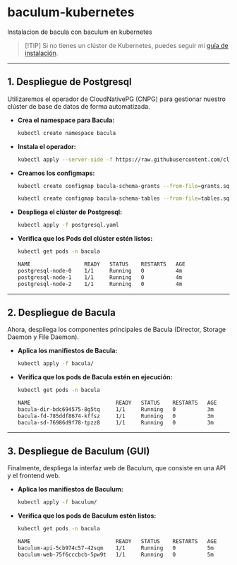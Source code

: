# baculum-kubernetes
Instalacion de bacula con baculum en kubernetes

> [\!TIP]
> Si no tienes un clúster de Kubernetes, puedes seguir mi [guía de instalación](https://github.com/1237446/Instalacion-de-Kubernetes).

-----

## 1\. Despliegue de Postgresql

Utilizaremos el operador de CloudNativePG (CNPG) para gestionar nuestro clúster de base de datos de forma automatizada.

  * **Crea el namespace para Bacula:**
  
      ```bash
      kubectl create namespace bacula
      ```

  * **Instala el operador:**
  
      ```bash
      kubectl apply --server-side -f https://raw.githubusercontent.com/cloudnative-pg/cloudnative-pg/release-1.27/releases/cnpg-1.27.1.yaml
      ```

  * **Creamos los configmaps:**

      ```bash
      kubectl create configmap bacula-schema-grants --from-file=grants.sql=/tmp/bacula-sql/grant_postgresql_privileges.sql --namespace bacula

      kubectl create configmap bacula-schema-tables --from-file=tables.sql=/tmp/bacula-sql/make_postgresql_tables.sql --namespace bacula
      ```

  * **Despliega el clúster de Postgresql:**
  
      ```bash
      kubectl apply -f postgresql.yaml
      ```
  
  * **Verifica que los Pods del clúster estén listos:**
  
      ```bash
      kubectl get pods -n bacula
      
      NAME                 READY   STATUS    RESTARTS   AGE
      postgresql-node-0    1/1     Running   0          4m
      postgresql-node-1    1/1     Running   0          4m
      postgresql-node-2    1/1     Running   0          4m
      ```

-----

## 2\. Despliegue de Bacula

Ahora, despliega los componentes principales de Bacula (Director, Storage Daemon y File Daemon).

  * **Aplica los manifiestos de Bacula:**
  
      ```bash
      kubectl apply -f bacula/
      ```
  
  * **Verifica que los pods de Bacula estén en ejecución:**
  
      ```bash
      kubectl get pods -n bacula
      
      NAME                           READY   STATUS    RESTARTS   AGE
      bacula-dir-bdc694575-8g5tq     1/1     Running   0          3m
      bacula-fd-785ddf8674-kffsz     1/1     Running   0          3m
      bacula-sd-76986d9f78-tpzz8     1/1     Running   0          3m
      ```

-----

## 3\. Despliegue de Baculum (GUI)

Finalmente, despliega la interfaz web de Baculum, que consiste en una API y el frontend web.

  * **Aplica los manifiestos de Baculum:**
  
      ```bash
      kubectl apply -f baculum/
      ```
  
  * **Verifica que los pods de Baculum estén listos:**
  
      ```bash
      kubectl get pods -n bacula
      
      NAME                           READY   STATUS    RESTARTS   AGE
      baculum-api-5cb974c57-42sqm    1/1     Running   0          5m
      baculum-web-75f6cccbcb-5pw9t   1/1     Running   0          5m
      ```
